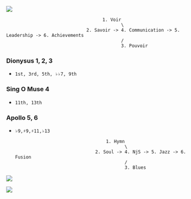![](https://abikesa.github.io/zarathustra/python.png)


 
                                        1. Voir
                                               \
                                  2. Savoir -> 4. Communication -> 5. Leadership -> 6. Achievements
                                               /
                                               3. Pouvoir


### Dionysus 1, 2, 3
- `1st, 3rd, 5th, ♭♭7, 9th`

### Sing O Muse 4
- `11th, 13th`

### Apollo 5, 6
- `♭9,♯9,♯11,♭13`

                                        1. Hymn
                                               \
                                    2. Soul -> 4. NjS -> 5. Jazz -> 6. Fusion
                                               /
                                               3. Blues

![](https://abikesa.github.io/music/frontier.png)

![](https://upload.wikimedia.org/wikipedia/commons/thumb/5/55/Color_star-en.svg/1200px-Color_star-en.svg.png)
